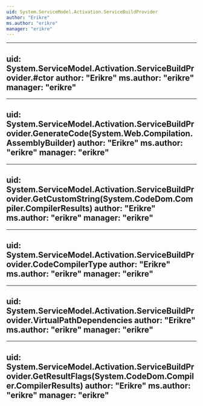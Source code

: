 ```yaml
---
uid: System.ServiceModel.Activation.ServiceBuildProvider
author: "Erikre"
ms.author: "erikre"
manager: "erikre"
---
```


---
uid: System.ServiceModel.Activation.ServiceBuildProvider.#ctor
author: "Erikre"
ms.author: "erikre"
manager: "erikre"
---

---
uid: System.ServiceModel.Activation.ServiceBuildProvider.GenerateCode(System.Web.Compilation.AssemblyBuilder)
author: "Erikre"
ms.author: "erikre"
manager: "erikre"
---

---
uid: System.ServiceModel.Activation.ServiceBuildProvider.GetCustomString(System.CodeDom.Compiler.CompilerResults)
author: "Erikre"
ms.author: "erikre"
manager: "erikre"
---

---
uid: System.ServiceModel.Activation.ServiceBuildProvider.CodeCompilerType
author: "Erikre"
ms.author: "erikre"
manager: "erikre"
---

---
uid: System.ServiceModel.Activation.ServiceBuildProvider.VirtualPathDependencies
author: "Erikre"
ms.author: "erikre"
manager: "erikre"
---

---
uid: System.ServiceModel.Activation.ServiceBuildProvider.GetResultFlags(System.CodeDom.Compiler.CompilerResults)
author: "Erikre"
ms.author: "erikre"
manager: "erikre"
---

